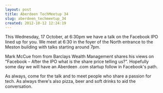 ```yaml
---
layout: post
title: Aberdeen TechMeetup 34
slug: aberdeen_techmeetup_34
created: 2012-10-12 12:24:19
---
```


This Wednesday, 17 October, at 6:30pm we have a talk on the Facebook IPO lined up for you. We meet at 6:30 in the foyer of the North entrance to the Meston building with talks starting around 7pm.

Mark McCue from from Barclays Wealth Management shares his views on  "Facebook – After the IPO what is the share price telling us?". Hopefully some day we will have an Aberdeen .com startup follow in Facebook's path.

As always, come for the talk and to meet people who share a passion for tech. As always there's also pizza, beer and soft drinks to aid the conversation.

